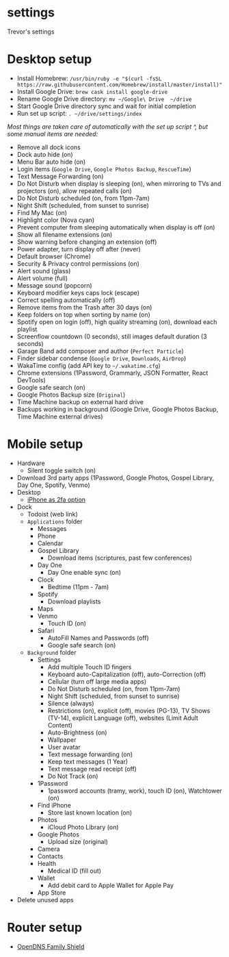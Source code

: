 # settings

Trevor's settings

# Desktop setup

- Install Homebrew: `/usr/bin/ruby -e "$(curl -fsSL https://raw.githubusercontent.com/Homebrew/install/master/install)"`
- Install Google Drive: `brew cask install google-drive`
- Rename Google Drive directory: `mv ~/Google\ Drive  ~/drive`
- Start Google Drive directory sync and wait for initial completion
- Run set up script: `. ~/drive/settings/index`

_Most things are taken care of automatically with the set up script ^, but some manual items are needed:_

- Remove all dock icons
- Dock auto hide (on)
- Menu Bar auto hide (on)
- Login items (`Google Drive`, `Google Photos Backup`, `RescueTime`)
- Text Message Forwarding (on)
- Do Not Disturb when display is sleeping (on), when mirroring to TVs and projectors (on), allow repeated calls (on)
- Do Not Disturb scheduled (on, from 11pm-7am)
- Night Shift (scheduled, from sunset to sunrise)
- Find My Mac (on)
- Highlight color (Nova cyan)
- Prevent computer from sleeping automatically when display is off (on)
- Show all filename extensions (on)
- Show warning before changing an extension (off)
- Power adapter, turn display off after (never)
- Default browser (Chrome)
- Security & Privacy control permissions (on)
- Alert sound (glass)
- Alert volume (full)
- Message sound (popcorn)
- Keyboard modifier keys caps lock (escape)
- Correct spelling automatically (off)
- Remove items from the Trash after 30 days (on)
- Keep folders on top when sorting by name (on)
- Spotify open on login (off), high quality streaming (on), download each playlist
- Screenflow countdown (0 seconds), still images default duration (3 seconds)
- Garage Band add composer and author (`Perfect Particle`)
- Finder sidebar condense (`Google Drive`, `Downloads`, `AirDrop`)
- WakaTime config (add API key to `~/.wakatime.cfg`)
- Chrome extensions (1Password, Grammarly, JSON Formatter, React DevTools)
- Google safe search (on)
- Google Photos Backup size (`Original`)
- Time Machine backup on external hard drive
- Backups working in background (Google Drive, Google Photos Backup, Time Machine external drives)

# Mobile setup

- Hardware
  - Silent toggle switch (on)
- Download 3rd party apps (1Password, Google Photos, Gospel Library, Day One, Spotify, Venmo)
- Desktop
  - [iPhone as 2fa option](https://appleid.apple.com)
- Dock
  - Todoist (web link)
  - `Applications` folder
    - Messages
    - Phone
    - Calendar
    - Gospel Library
      - Download items (scriptures, past few conferences)
    - Day One
      - Day One enable sync (on)
    - Clock
      - Bedtime (11pm - 7am)
    - Spotify
      - Download playlists
    - Maps
    - Venmo
      - Touch ID (on)
    - Safari
      - AutoFill Names and Passwords (off)
      - Google safe search (on)
  - `Background` folder
    - Settings
      - Add multiple Touch ID fingers
      - Keyboard auto-Capitalization (off), auto-Correction (off)
      - Cellular (turn off large media apps)
      - Do Not Disturb scheduled (on, from 11pm-7am)
      - Night Shift (scheduled, from sunset to sunrise)
      - Silence (always)
      - Restrictions (on), explicit (off), movies (PG-13), TV Shows (TV-14), explicit Language (off), websites (Limit Adult Content)
      - Auto-Brightness (on)
      - Wallpaper
      - User avatar
      - Text message forwarding (on)
      - Keep text messages (1 Year)
      - Text message read receipt (off)
      - Do Not Track (on)
    - 1Password
      - 1password accounts (tramy, work), touch ID (on), Watchtower (on)
    - Find iPhone
      - Store last known location (on)
    - Photos
      - iCloud Photo Library (on)
    - Google Photos
      - Upload size (original)
    - Camera
    - Contacts
    - Health
      - Medical ID (fill out)
    - Wallet
      - Add debit card to Apple Wallet for Apple Pay
    - App Store
- Delete unused apps

# Router setup

- [OpenDNS Family Shield](https://www.opendns.com/setupguide/?url=familyshield)

